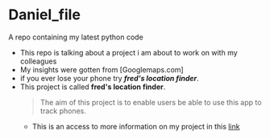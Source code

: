 # Daniel_file
A repo containing my latest python code
- This repo is talking about a project i am about to work on with my colleagues
- My insights were gotten from [Googlemaps.com]
- if you ever lose your phone try ***fred's location finder***.
- This project is called **fred's location finder**.
  >The aim of this project is to enable users be able to use this app to track phones.
  - This is an access to more information on my project in this [link](https://www.markdownguide.org/basic-syntax/)
